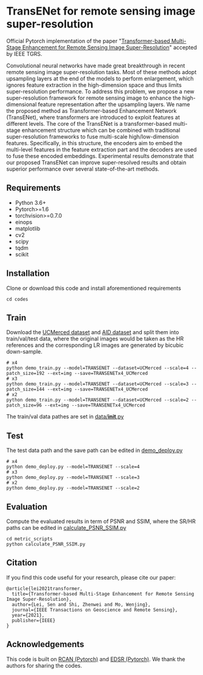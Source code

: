 # TransENet for remote sensing image super-resolution
Official Pytorch implementation of the paper "[Transformer-based Multi-Stage Enhancement for Remote Sensing Image Super-Resolution](https://ieeexplore.ieee.org/document/9654169)" accepted by IEEE TGRS.  

Convolutional neural networks have made great breakthrough in recent remote sensing image super-resolution tasks. Most of these methods adopt upsampling layers at the end of the models to perform enlargement, which ignores feature extraction in the high-dimension space and thus limits super-resolution performance. To address this problem, we propose a new super-resolution framework for remote sensing image to enhance the high-dimensional feature representation after the upsampling layers. We name the proposed method as Transformer-based Enhancement Network (TransENet), where transformers are introduced to exploit features at different levels. The core of the TransENet is a transformer-based multi-stage enhancement structure which can be combined with traditional super-resolution frameworks to fuse multi-scale high/low-dimension features. Specifically, in this structure, the encoders aim to embed the multi-level features in the feature extraction part and the decoders are used to fuse these encoded embeddings. Experimental results demonstrate that our proposed TransENet can improve super-resolved results and obtain superior performance over several state-of-the-art methods.

## Requirements
- Python 3.6+
- Pytorch>=1.6
- torchvision>=0.7.0
- einops
- matplotlib
- cv2
- scipy
- tqdm
- scikit


## Installation
Clone or download this code and install aforementioned requirements 
```
cd codes
```

## Train
Download the [UCMerced dataset](http://weegee.vision.ucmerced.edu/datasets/landuse.html) and [AID dataset](https://captain-whu.github.io/AID/) and split them into train/val/test data, where the original images would be taken as the HR references and the corresponding LR images are generated by bicubic down-sample. 
```
# x4
python demo_train.py --model=TRANSENET --dataset=UCMerced --scale=4 --patch_size=192 --ext=img --save=TRANSENETx4_UCMerced
# x3
python demo_train.py --model=TRANSENET --dataset=UCMerced --scale=3 --patch_size=144 --ext=img --save=TRANSENETx4_UCMerced
# x2
python demo_train.py --model=TRANSENET --dataset=UCMerced --scale=2 --patch_size=96 --ext=img --save=TRANSENETx4_UCMerced
```

The train/val data pathes are set in [data/__init__.py](codes/data/__init__.py) 

## Test 
The test data path and the save path can be edited in [demo_deploy.py](codes/demo_deploy.py)

```
# x4
python demo_deploy.py --model=TRANSENET --scale=4
# x3
python demo_deploy.py --model=TRANSENET --scale=3
# x2
python demo_deploy.py --model=TRANSENET --scale=2
```

## Evaluation 
Compute the evaluated results in term of PSNR and SSIM, where the SR/HR paths can be edited in [calculate_PSNR_SSIM.py](codes/metric_scripts/calculate_PSNR_SSIM.py)

```
cd metric_scripts 
python calculate_PSNR_SSIM.py
```

## Citation 
If you find this code useful for your research, please cite our paper:
``````
@article{lei2021transformer,
  title={Transformer-based Multi-Stage Enhancement for Remote Sensing Image Super-Resolution},
  author={Lei, Sen and Shi, Zhenwei and Mo, Wenjing},
  journal={IEEE Transactions on Geoscience and Remote Sensing},
  year={2021},
  publisher={IEEE}
}
``````

## Acknowledgements 
This code is built on [RCAN (Pytorch)](https://github.com/yulunzhang/RCAN) and [EDSR (Pytorch)](https://github.com/sanghyun-son/EDSR-PyTorch). We thank the authors for sharing the codes.  


